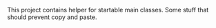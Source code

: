 This project contains helper for startable main classes. Some stuff that should prevent copy and paste.
